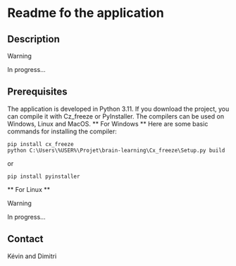 # Readme fo the application

## Description
> [!WARNING]
> In progress...

## Prerequisites
The application is developed in Python 3.11.
If you download the project, you can compile it with Cz_freeze or PyInstaller.
The compilers can be used on Windows, Linux and MacOS.
** For Windows **
Here are some basic commands for installing the compiler:
```
pip install cx_freeze
python C:\Users\%USER%\Projet\brain-learning\Cx_freeze\Setup.py build
```
or
```
pip install pyinstaller
```

** For Linux **
> [!WARNING]
> In progress...
<!-- Install mingw64-gcc rpm package: -->
<!-- # dnf --enablerepo=powertools install mingw64-gcc -->
<!-- dnf install gcc -->
<!-- dnf install git -->

## Contact

Kévin and Dimitri

